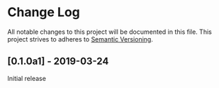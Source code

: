 # Change Log
All notable changes to this project will be documented in this file.
This project strives to adheres to [Semantic Versioning](http://semver.org/).


## [0.1.0a1] - 2019-03-24
Initial release